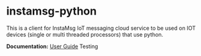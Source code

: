 # instamsg-python
This is a client for InstaMsg IoT messaging cloud service to be used on IOT devices (single or multi threaded processors) that use python.

**Documentation:** [User Guide](https://github.com/InstaMsg/instamsg-python/wiki)
Testing
